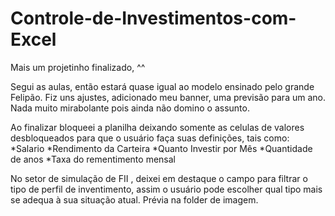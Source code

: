 # Controle-de-Investimentos-com-Excel

Mais um projetinho finalizado, ^^

Segui as aulas, então estará quase igual ao modelo ensinado pelo grande Felipão.
Fiz uns ajustes, adicionado meu banner, uma previsão para um ano. Nada muito mirabolante pois ainda não domino o assunto.

Ao finalizar bloqueei a planilha deixando somente as celulas de valores desbloqueados para que o usuário faça suas definições, tais como:
	*Salario
	*Rendimento da Carteira
	*Quanto Investir por Mês
	*Quantidade de anos
	*Taxa do rementimento mensal
	
No setor de simulação de FII , deixei em destaque o campo para filtrar o tipo de perfil de inventimento, assim o usuário pode escolher qual tipo mais se adequa à sua situação atual.
Prévia na folder de imagem.
